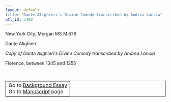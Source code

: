 ```yaml
---
layout: default
title: "Dante Alighieri's Divine Comedy transcribed by Andrea Lancia"
utl_id: 3490
---
```


<p>New York City, Morgan MS M.676</p>
<p style=""margin-left:.25in;"">Dante Alighieri</p>
<p style=""margin-left:.25in;""><em>Copy of Dante Alighieri's Divine Comedy transcribed by Andrea Lancia</em></p>
<p style=""margin-left:.25in;"">Florence, between 1345 and 1355</p>
<p style=""font-size: 0.1em;""> </p>
<table border=""0.5"" cellpadding=""1"" cellspacing=""1"" style=""width: 200px; background-color:#F8F8F8;""><tbody style=""border-color:#ccc""><tr style=""border-color:#ccc""><td>Go to <a href=""https://italian-paleography.library.utoronto.ca/content/about_IP_303"" style=""font-weight:300;"" target=""_blank"">Background Essay</a><br />
			Go to <a href=""https://italian-paleography.library.utoronto.ca/islandora/object/italianpaleography%3AIP_303"" style=""font-weight:300;"" target=""_blank"">Manuscript</a> page</td>
</tr></tbody></table>
